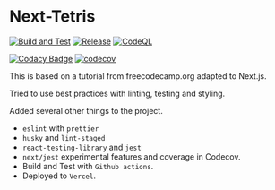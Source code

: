# Next-Tetris

[![Build and Test](https://github.com/RubenMateus/next-tetris/actions/workflows/build.yml/badge.svg)](https://github.com/RubenMateus/next-tetris/actions/workflows/build.yml)
[![Release](https://github.com/RubenMateus/next-tetris/actions/workflows/release.yml/badge.svg)](https://github.com/RubenMateus/next-tetris/actions/workflows/release.yml)
[![CodeQL](https://github.com/RubenMateus/next-tetris/actions/workflows/codeql-analysis.yml/badge.svg)](https://github.com/RubenMateus/next-tetris/actions/workflows/codeql-analysis.yml)

[![Codacy Badge](https://app.codacy.com/project/badge/Grade/e3555aee833c4f83845916e21bcc62ea)](https://www.codacy.com/gh/RubenMateus/next-tetris/dashboard?utm_source=github.com&amp;utm_medium=referral&amp;utm_content=RubenMateus/next-tetris&amp;utm_campaign=Badge_Grade)
[![codecov](https://codecov.io/gh/RubenMateus/next-tetris/branch/master/graph/badge.svg?token=4XYIP6IOVP)](https://codecov.io/gh/RubenMateus/next-tetris)

This is based on a tutorial from freecodecamp.org
adapted to Next.js.

Tried to use best practices with linting, testing and styling.

Added several other things to the project.

- `eslint` with `prettier`
- `husky` and `lint-staged`
- `react-testing-library` and `jest`
- `next/jest` experimental features and coverage in Codecov.
- Build and Test with `Github actions`.
- Deployed to `Vercel`.
